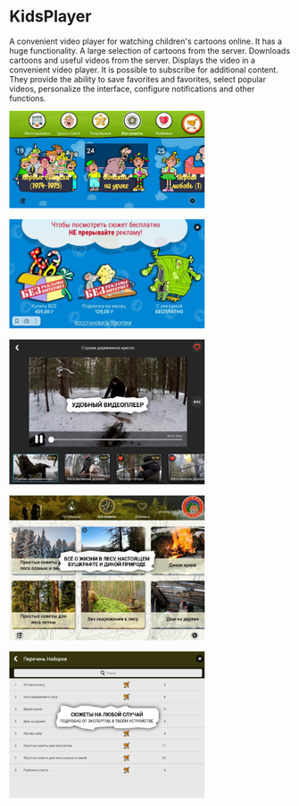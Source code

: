 # KidsPlayer
A convenient video player for watching children's cartoons online. It has a huge functionality. A large selection of cartoons from the server. Downloads cartoons and useful videos from the server. Displays the video in a convenient video player. It is possible to subscribe for additional content. They provide the ability to save favorites and favorites, select popular videos, personalize the interface, configure notifications and other functions.

<p align="left">
  <img src="1.PNG" width="350"/><br><br>
  <img src="2.PNG" width="350"/><br><br>
  <img src="3.PNG" width="350"/><br><br>
  <img src="4.PNG" width="350"/><br><br>
  <img src="5.PNG" width="350"/>
</p>
